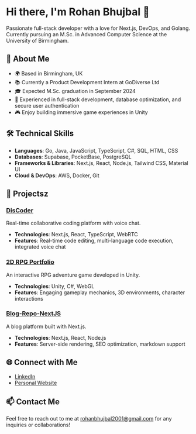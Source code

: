 # Hi there, I'm Rohan Bhujbal 👋

Passionate full-stack developer with a love for Next.js, DevOps, and Golang. Currently pursuing an M.Sc. in Advanced Computer Science at the University of Birmingham.

## 🚀 About Me

- 🌍 Based in Birmingham, UK
- 📚 Currently a Product Development Intern at GoDiverse Ltd
- 🎓 Expected M.Sc. graduation in September 2024
- 💼 Experienced in full-stack development, database optimization, and secure user authentication
- 🎮 Enjoy building immersive game experiences in Unity

## 🛠️ Technical Skills

- **Languages**: Go, Java, JavaScript, TypeScript, C#, SQL, HTML, CSS
- **Databases**: Supabase, PocketBase, PostgreSQL
- **Frameworks & Libraries**: Next.js, React, Node.js, Tailwind CSS, Material UI
- **Cloud & DevOps**: AWS, Docker, Git

## 📂 Projectsz

### [DisCoder]([https://github.com/rohan03122001/2D-RPG-Portfolio](https://github.com/rohan03122001/MSC-PROJECT-MAIN--yjs))
Real-time collaborative coding platform with voice chat.
- **Technologies**: Next.js, React, TypeScript, WebRTC
- **Features**: Real-time code editing, multi-language code execution, integrated voice chat

### [2D RPG Portfolio](https://github.com/rohan03122001/2D-RPG-Portfolio)
An interactive RPG adventure game developed in Unity.
- **Technologies**: Unity, C#, WebGL
- **Features**: Engaging gameplay mechanics, 3D environments, character interactions

### [Blog-Repo-NextJS](https://github.com/rohan03122001/Blog-Repo-NextJS)
A blog platform built with Next.js.
- **Technologies**: Next.js, React, Node.js
- **Features**: Server-side rendering, SEO optimization, markdown support

## 🌐 Connect with Me

- [LinkedIn](https://www.linkedin.com/in/rohan-bhujbal-031574213/)
- [Personal Website](https://rohanbhujbal.vercel.app/)

## 📫 Contact Me

Feel free to reach out to me at rohanbhujbal2001@gmail.com for any inquiries or collaborations!


